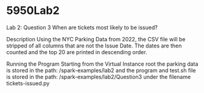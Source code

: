# 5950Lab2

Lab 2: Question 3
When are tickets most likely to be issued?


Description
Using the NYC Parking Data from 2022, the CSV file will be stripped of all columns that are not the Issue Date. The dates are then counted and the top 20 are printed in descending order.


 Running the Program
Starting from the Virtual Instance root the parking data is stored in the path: /spark-examples/lab2 and the program and test.sh file is stored in the path: /spark-examples/lab2/Question3 under the filename tickets-issued.py
